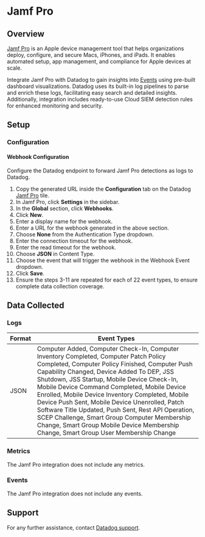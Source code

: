 # Jamf Pro

## Overview

[Jamf Pro][1] is an Apple device management tool that helps organizations deploy, configure, and secure Macs, iPhones, and iPads. It enables automated setup, app management, and compliance for Apple devices at scale.

Integrate Jamf Pro with Datadog to gain insights into [Events][2] using pre-built dashboard visualizations. Datadog uses its built-in log pipelines to parse and enrich these logs, facilitating easy search and detailed insights. Additionally, integration includes ready-to-use Cloud SIEM detection rules for enhanced monitoring and security.

## Setup

### Configuration

#### Webhook Configuration

Configure the Datadog endpoint to forward Jamf Pro detections as logs to Datadog.

1. Copy the generated URL inside the **Configuration** tab on the Datadog [Jamf Pro][3] tile.
2. In Jamf Pro, click **Settings** in the sidebar.
3. In the **Global** section, click **Webhooks**.
4. Click **New**.
5. Enter a display name for the webhook.
6. Enter a URL for the webhook generated in the above section.
7. Choose **None** from the Authentication Type dropdown.
8. Enter the connection timeout for the webhook.
9. Enter the read timeout for the webhook.
10. Choose **JSON** in Content Type.
11. Choose the event that will trigger the webhook in the Webhook Event dropdown.
12. Click **Save**.
13. Ensure the steps 3-11 are repeated for each of 22 event types, to ensure complete data collection coverage.

## Data Collected

### Logs

| Format | Event Types |
| ------ | ----------- |
| JSON   | Computer Added, Computer Check-In, Computer Inventory Completed, Computer Patch Policy Completed, Computer Policy Finished, Computer Push Capability Changed, Device Added To DEP, JSS Shutdown, JSS Startup, Mobile Device Check-In, Mobile Device Command Completed, Mobile Device Enrolled, Mobile Device Inventory Completed, Mobile Device Push Sent, Mobile Device Unenrolled, Patch Software Title Updated, Push Sent, Rest API Operation, SCEP Challenge, Smart Group Computer Membership Change, Smart Group Mobile Device Membership Change, Smart Group User Membership Change |

### Metrics

The Jamf Pro integration does not include any metrics.

### Events

The Jamf Pro integration does not include any events.

## Support

For any further assistance, contact [Datadog support][4].

[1]: https://www.jamf.com/products/jamf-pro/
[2]: https://developer.jamf.com/jamf-pro/docs/webhooks-1
[3]: /integrations/jamf-pro
[4]: https://docs.datadoghq.com/help/
